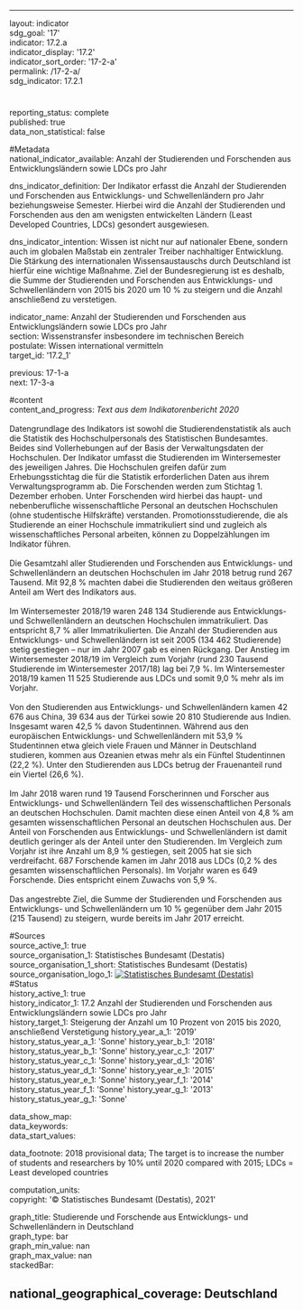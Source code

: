 ---

layout: indicator    
sdg_goal: '17'    
indicator: 17.2.a    
indicator_display: '17.2'    
indicator_sort_order: '17-2-a'    
permalink: /17-2-a/    
sdg_indicator: 17.2.1    

#    
reporting_status: complete    
published: true    
data_non_statistical: false    


#Metadata    
national_indicator_available: Anzahl der Studierenden und Forschenden aus Entwicklungsländern sowie LDCs pro Jahr    
    
dns_indicator_definition: Der Indikator erfasst die Anzahl der Studierenden und Forschenden aus Entwicklungs- und Schwellenländern pro Jahr beziehungsweise Semester. Hierbei wird die Anzahl der Studierenden und Forschenden aus den am wenigsten entwickelten Ländern (Least Developed Countries, LDCs) gesondert ausgewiesen.    
    
dns_indicator_intention: Wissen ist nicht nur auf nationaler Ebene, sondern auch im globalen Maßstab ein zentraler Treiber nachhaltiger Entwicklung. Die Stärkung des internationalen Wissensaustauschs durch Deutschland ist hierfür eine wichtige Maßnahme. Ziel der Bundesregierung ist es deshalb, die Summe der Studierenden und Forschenden aus Entwicklungs- und Schwellenländern von 2015 bis 2020 um 10 % zu steigern und die Anzahl anschließend zu verstetigen.    
    
indicator_name: Anzahl der Studierenden und Forschenden aus Entwicklungsländern sowie LDCs pro Jahr    
section: Wissenstransfer insbesondere im technischen Bereich    
postulate: Wissen international vermitteln    
target_id: '17.2_1'    
    
previous: 17-1-a    
next: 17-3-a    
    
#content    
content_and_progress: <i> Text aus dem Indikatorenbericht 2020</i><br><br>Datengrundlage des Indikators ist sowohl die Studierendenstatistik als auch die Statistik des Hochschulpersonals des Statistischen Bundesamtes. Beides sind Vollerhebungen auf der Basis der Verwaltungsdaten der Hochschulen. Der Indikator umfasst die Studierenden im Wintersemester des jeweiligen Jahres. Die Hochschulen greifen dafür zum Erhebungsstichtag die für die Statistik erforderlichen Daten aus ihrem Verwaltungsprogramm ab. Die Forschenden werden zum Stichtag 1. Dezember erhoben. Unter Forschenden wird hierbei das haupt- und nebenberufliche wissenschaftliche Personal an deutschen Hochschulen (ohne studentische Hilfskräfte) verstanden. Promotionsstudierende, die als Studierende an einer Hochschule immatrikuliert sind und zugleich als wissenschaftliches Personal arbeiten, können zu Doppelzählungen im Indikator führen.<br><br>Die Gesamtzahl aller Studierenden und Forschenden aus Entwicklungs- und Schwellenländern an deutschen Hochschulen im Jahr 2018 betrug rund 267 Tausend. Mit 92,8 % machten dabei die Studierenden den weitaus größeren Anteil am Wert des Indikators aus.<br><br>Im Wintersemester 2018/19 waren 248 134 Studierende aus Entwicklungs- und Schwellenländern an deutschen Hochschulen immatrikuliert. Das entspricht 8,7 % aller Immatrikulierten. Die Anzahl der Studierenden aus Entwicklungs- und Schwellenländern ist seit 2005 (134 462 Studierende) stetig gestiegen – nur im Jahr 2007 gab es einen Rückgang. Der Anstieg im Wintersemester 2018/19 im Vergleich zum Vorjahr (rund 230 Tausend Studierende im Wintersemester 2017/18) lag bei 7,9 %. Im Wintersemester 2018/19 kamen 11 525 Studierende aus LDCs und somit 9,0 % mehr als im Vorjahr.<br><br>Von den Studierenden aus Entwicklungs- und Schwellenländern kamen 42 676 aus China, 39 634 aus der Türkei sowie 20 810 Studierende aus Indien. Insgesamt waren 42,5 % davon Studentinnen. Während aus den europäischen Entwicklungs- und Schwellenländern mit 53,9 % Studentinnen etwa gleich viele Frauen und Männer in Deutschland studieren, kommen aus Ozeanien etwas mehr als ein Fünftel Studentinnen (22,2 %). Unter den Studierenden aus LDCs betrug der Frauenanteil rund ein Viertel (26,6 %).<br><br>Im Jahr 2018 waren rund 19 Tausend Forscherinnen und Forscher aus Entwicklungs- und Schwellenländern Teil des wissenschaftlichen Personals an deutschen Hochschulen. Damit machten diese einen Anteil von 4,8 % am gesamten wissenschaftlichen Personal an deutschen Hochschulen aus. Der Anteil von Forschenden aus Entwicklungs- und Schwellenländern ist damit deutlich geringer als der Anteil unter den Studierenden. Im Vergleich zum Vorjahr ist ihre Anzahl um 8,9 % gestiegen, seit 2005 hat sie sich verdreifacht. 687 Forschende kamen im Jahr 2018 aus LDCs (0,2 % des gesamten wissenschaftlichen Personals). Im Vorjahr waren es 649 Forschende. Dies entspricht einem Zuwachs von 5,9 %.<br><br>Das angestrebte Ziel, die Summe der Studierenden und Forschenden aus Entwicklungs- und Schwellenländern um 10 % gegenüber dem Jahr 2015 (215 Tausend) zu steigern, wurde bereits im Jahr 2017 erreicht.    
    
#Sources    
source_active_1: true                    
source_organisation_1: Statistisches Bundesamt (Destatis)                    
source_organisation_1_short: Statistisches Bundesamt (Destatis)                    
source_organisation_logo_1: <a href="https://www.destatis.de/DE/Home/_inhalt.html"><img src="https://g205sdgs.github.io/sdg-indicators/public/logos/destatis.png" alt=" Statistisches Bundesamt (Destatis)" title="Klicken Sie hier um zu der Homepage der Organisation zu gelangen" /></a>                        
#Status    
history_active_1: true                    
history_indicator_1: 17.2 Anzahl der Studierenden und Forschenden aus Entwicklungsländern sowie LDCs pro Jahr                    
history_target_1:  Steigerung der Anzahl um 10 Prozent von 2015 bis 2020, anschließend Verstetigung
history_year_a_1: '2019'                            
history_status_year_a_1: 'Sonne'
history_year_b_1: '2018'                            
history_status_year_b_1: 'Sonne'
history_year_c_1: '2017'                            
history_status_year_c_1: 'Sonne'
history_year_d_1: '2016'                            
history_status_year_d_1: 'Sonne'
history_year_e_1: '2015'                            
history_status_year_e_1: 'Sonne'
history_year_f_1: '2014'                            
history_status_year_f_1: 'Sonne'
history_year_g_1: '2013'                            
history_status_year_g_1: 'Sonne'    

data_show_map:     
data_keywords:    
data_start_values:     
    
data_footnote: 2018 provisional data; The target is to increase the number of students and researchers by 10% until 2020 compared with 2015; LDCs = Least developed countries    
    
computation_units:     
copyright: '&copy; Statistisches Bundesamt (Destatis), 2021'
    
graph_title: Studierende und Forschende aus Entwicklungs- und Schwellenländern in Deutschland    
graph_type: bar    
graph_min_value: nan    
graph_max_value: nan    
stackedBar:    

national_geographical_coverage: Deutschland    
---    